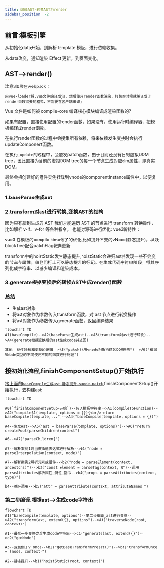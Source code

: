 ```yaml
---
title: 编译AST-转换AST为render
sidebar_position: -2
---
```


## 前言:模板引擎
从初始化data开始，到解析 template 模版，进行依赖收集。

从data改变，通知渲染 Effect 更新，到页面变化。

## AST-->render()
注意:如果在webpack：
```
用vue-loader将.vue文件编译成js，然后使用render函数渲染，打包的时候就编译成了render函数需要的格式，不需要在客户端编译;
```

Vue 文件是如何被 compile-core 编译核心模块编译成渲染函数的?

如果有配置，直接使用配置的render函数，如果没有，使用运行时编译器，把模板编译成render函数。

在执行render函数的过程中会搜集所有依赖，将来依赖发生变换时会执行updateComponent函数。

在执行`_update`的过程中，会触发patch函数，由于目前还没有旧的虚拟DOM tree，因此直接为当前的虚拟DOM tree的每一个节点生成对应elm属性，即真实DOM。

最终会把创建好的组件实例挂载到vnode的componentInstance属性中，以便复用。

### 1.baseParse生成ast

### 2.transform对ast进行转换,变换AST的结构
因为只有拿到生成的 AST 我们才能遍历 AST 的节点进行 transform 转换操作，比如解析 v-if、v-for 等各种指令。
也能对源码进行优化:
vue3新特性：

vue3 在模板的compile-time做了的优化:比如提升不变的vNode(静态提升)，以及blockTree配合patchFlag靶向更新

transform中的hoistStatic发生静态提升,hoistStatic会递归ast并发现一些不会变的节点与属性，给他们打上可以静态提升的标记。在生成代码字符串阶段，将其序列化成字符串、以减少编译和渲染成本。

### 3.generate根据变换后的转换AST生成render()函数

### 总结
* 生成ast对象
* 将ast对象作为参数传入transform函数，对 ast 节点进行转换操作
* 将ast对象作为参数传入generate函数，返回编译结果
```mermaid
flowchart TD
A1(baseCompile)-->A2(baseParse生成ast)-->A3(transform对ast进行转换)-->A4(generate根据变换后的ast生成code并返回)

其他--组件挂载和更新的逻辑-->A5("patch()用vnode对象构建的DOM元素")-->A6("根据VNode类型的不同使用不同的函数进行处理")
```

## 接`初始化流程`,finishComponentSetup()开始执行
[接上面的`baseCompile生成ast-静态提升-vnode-patch`](./baseCompile生成ast-静态提升-vnode-patch),finishComponentSetup()开始执行，去构建ast:
```mermaid
flowchart TD

A0(`finishComponentSetup-开始`)--传入模板字符串-->A1(compileToFunction)-->A2("compile$1(template, options = {}){<br/>return baseCompile(template,...")-->A4("baseCompile(template, options = {})")

A4--生成Ast-->A5("ast = baseParse(template, options)")-->A6("return createRoot(parseChildren(context")

A6-->A7("parseChildren{")

A7--解析案例1则当做插值表达式进行解析-->b1("node = parseInterpolation(context, mode)")

A7--解析案例2解析元素或组件-->b2("node = parseElement(context, ancestors)")-->b3("const element = parseTag(context, 0")--调用parseAttributes解析属性_特性_指令-->b4("props = parseAttributes(context, type)")

b4--循环调用-->b5("attr = parseAttribute(context, attributeNames)")
```

### 第二步编译,根据ast-->生成code字符串
```mermaid
flowchart TD
A1("baseCompile(template, options")--第二步编译_ast进行变换-->A2("transform(ast, extend({}, options")-->A3("traverseNode(root, context)")

A1--最后一步变换之后生成code字符串-->c1("generate(ast, extend({}")-->c2("genNode")

A3--变换例子v_once-->b2("getBaseTransformPreset()")-->b3("transformOnce = (node, context)")

A2--静态提升-->b1("hoistStatic(root, context)")
```